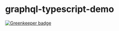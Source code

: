 # graphql-typescript-demo

[![Greenkeeper badge](https://badges.greenkeeper.io/FinalDes/graphql-typescript-demo.svg)](https://greenkeeper.io/)